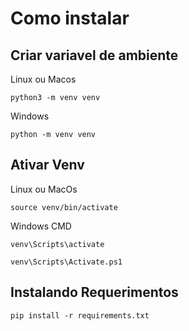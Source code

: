 # Como instalar

## Criar variavel de ambiente

Linux ou Macos
```SHELL
python3 -m venv venv
```

Windows

```SHELL
python -m venv venv
```

## Ativar Venv
Linux ou MacOs
```SHELL
source venv/bin/activate
```
Windows CMD

```SHELL
venv\Scripts\activate
```

```SHELL
venv\Scripts\Activate.ps1
```

## Instalando Requerimentos

```SHELL
pip install -r requirements.txt
```


